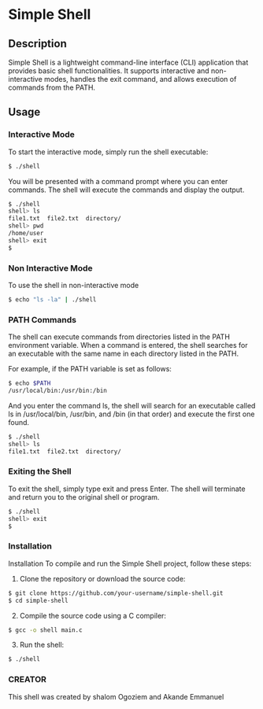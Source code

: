 # Simple Shell


## Description

Simple Shell is a lightweight command-line interface (CLI) application that provides basic shell functionalities. It supports interactive and non-interactive modes, handles the exit command, and allows execution of commands from the PATH.

## Usage

### Interactive Mode

To start the interactive mode, simply run the shell executable:
```bash
$ ./shell
```

You will be presented with a command prompt where you can enter commands. The shell will execute the commands and display the output.

```bash
$ ./shell
shell> ls
file1.txt  file2.txt  directory/
shell> pwd
/home/user
shell> exit
$
```

### Non Interactive Mode

To use the shell in non-interactive mode

```bash
$ echo "ls -la" | ./shell
```

### PATH Commands

The shell can execute commands from directories listed in the PATH environment variable. When a command is entered, the shell searches for an executable with the same name in each directory listed in the PATH.

For example, if the PATH variable is set as follows:

```bash
$ echo $PATH
/usr/local/bin:/usr/bin:/bin
```

And you enter the command ls, the shell will search for an executable called ls in /usr/local/bin, /usr/bin, and /bin (in that order) and execute the first one found.

```bash
$ ./shell
shell> ls
file1.txt  file2.txt  directory/
```

### Exiting the Shell

To exit the shell, simply type exit and press Enter. The shell will terminate and return you to the original shell or program.

```bash
$ ./shell
shell> exit
$
```

### Installation

Installation
To compile and run the Simple Shell project, follow these steps:

1. Clone the repository or download the source code:

```bash
$ git clone https://github.com/your-username/simple-shell.git
$ cd simple-shell
```

2. Compile the source code using a C compiler:

```bash
$ gcc -o shell main.c
```

3. Run the shell:

```bash
$ ./shell
```

### CREATOR

This shell was created by shalom Ogoziem and Akande Emmanuel
